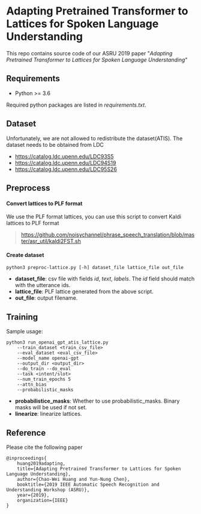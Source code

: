 Adapting Pretrained Transformer to Lattices for Spoken Language Understanding
===
This repo contains source code of our ASRU 2019 paper "*Adapting Pretrained Transformer to Lattices for Spoken Language Understanding*"


## Requirements
* Python >= 3.6

Required python packages are listed in *requirements.txt*.

## Dataset
Unfortunately, we are not allowed to redistribute the dataset(ATIS). The dataset needs to be obtained from LDC
* https://catalog.ldc.upenn.edu/LDC93S5
* https://catalog.ldc.upenn.edu/LDC94S19
* https://catalog.ldc.upenn.edu/LDC95S26

## Preprocess

#### Convert lattices to PLF format
We use the PLF format lattices, you can use this script to convert Kaldi lattices to PLF format
> https://github.com/noisychannel/phrase_speech_translation/blob/master/asr_util/kaldi2FST.sh

#### Create dataset
    python3 preproc-lattice.py [-h] dataset_file lattice_file out_file

* **dataset_file**: csv file with fields *id*, *text*, *labels*. The *id* field should match with the utterance ids.
* **lattice_file**: PLF lattice generated from the above script.
* **out_file**: output filename.

## Training
Sample usage:

    python3 run_openai_gpt_atis_lattice.py
        --train_dataset <train_csv_file>
        --eval_dataset <eval_csv_file>
        --model_name openai-gpt
        --output_dir <output_dir>
        --do_train --do_eval
        --task <intent/slot>
        --num_train_epochs 5
        --attn_bias
        --probabilistic_masks

* **probabilistice_masks**: Whether to use probabilistic_masks. Binary masks will be used if not set.
* **linearize**: linearize lattices.

## Reference
Please cite the following paper

    @inproceedings{
        huang2019adapting,
        title={Adapting Pretrained Transformer to Lattices for Spoken Language Understanding},
        author={Chao-Wei Huang and Yun-Nung Chen},
        booktitle={2019 IEEE Automatic Speech Recognition and Understanding Workshop (ASRU)},
        year={2019},
        organization={IEEE}
    }
